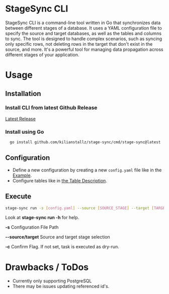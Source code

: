 # StageSync CLI

StageSync CLI is a command-line tool written in Go that synchronizes data between different stages of a database. 
It uses a YAML configuration file to specify the source and target databases, as well as the tables and columns to sync. 
The tool is designed to handle complex scenarios, such as syncing only specific rows, not deleting rows in the target that don't exist in the source, and more. 
It's a powerful tool for managing data propagation across different stages of your application.

# Usage

## Installation

### Install CLI from latest Github Release

[Latest Release](https://github.com/kilianstallz/stage-sync/releases/latest)

### Install using Go
```sh
  go install github.com/kilianstallz/stage-sync/cmd/stage-sync@latest
```

## Configuration

- Define a new configuration by creating a new `config.yaml` file like in the [Example](/config_example.md).
- Configure tables like in [the Table Description](/docs/table_config.md).

## Execute

```sh
stage-sync run -s [config.yaml] --source [SOURCE_STAGE] --target [TARGET_STAGE] -c
```

Look at **stage-sync run -h** for help.

**-s**
Configuration File Path

**--source/target**
Source and target stage selection

**-c**
Confirm Flag. If not set, task is executed as dry-run.


# Drawbacks / ToDos

- Currently only supporting PostgreSQL
- There may be issues updating referenced id's.

